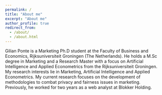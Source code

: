 ```yaml
---
permalink: /
title: "About me"
excerpt: "About me"
author_profile: true
redirect_from: 
  - /about/
  - /about.html
---
```


Gilian Ponte is a Marketing Ph.D student at the Faculty of Business and Economics, Rijksuniversiteit Groningen (The Netherlands). He holds a M.Sc degree in Marketing and a Research Master with a focus on Artificial Intelligence and Applied Econometrics from the Rijksuniversiteit Groningen. My research interests lie in Marketing, Artificial Intelligence and Applied Econometrics. My current research focuses on the development of methodologies to combat privacy and fairness issues in marketing. Previously, he worked for two years as a web analyst at Blokker Holding. 
